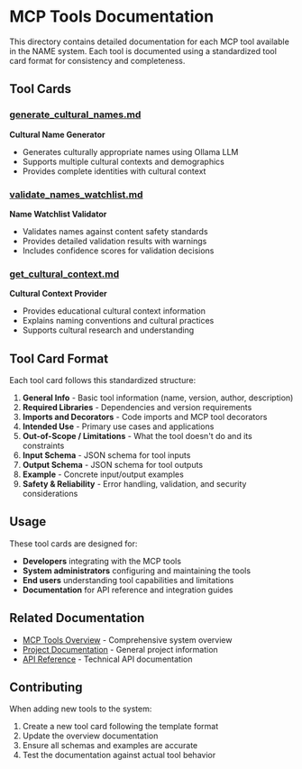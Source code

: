 # MCP Tools Documentation

This directory contains detailed documentation for each MCP tool available in the NAME system. Each tool is documented using a standardized tool card format for consistency and completeness.

## Tool Cards

### [generate_cultural_names.md](./generate_cultural_names.md)
**Cultural Name Generator**
- Generates culturally appropriate names using Ollama LLM
- Supports multiple cultural contexts and demographics
- Provides complete identities with cultural context

### [validate_names_watchlist.md](./validate_names_watchlist.md)
**Name Watchlist Validator**
- Validates names against content safety standards
- Provides detailed validation results with warnings
- Includes confidence scores for validation decisions

### [get_cultural_context.md](./get_cultural_context.md)
**Cultural Context Provider**
- Provides educational cultural context information
- Explains naming conventions and cultural practices
- Supports cultural research and understanding

## Tool Card Format

Each tool card follows this standardized structure:

1. **General Info** - Basic tool information (name, version, author, description)
2. **Required Libraries** - Dependencies and version requirements
3. **Imports and Decorators** - Code imports and MCP tool decorators
4. **Intended Use** - Primary use cases and applications
5. **Out-of-Scope / Limitations** - What the tool doesn't do and its constraints
6. **Input Schema** - JSON schema for tool inputs
7. **Output Schema** - JSON schema for tool outputs
8. **Example** - Concrete input/output examples
9. **Safety & Reliability** - Error handling, validation, and security considerations

## Usage

These tool cards are designed for:
- **Developers** integrating with the MCP tools
- **System administrators** configuring and maintaining the tools
- **End users** understanding tool capabilities and limitations
- **Documentation** for API reference and integration guides

## Related Documentation

- [MCP Tools Overview](../mcp_tools_overview.md) - Comprehensive system overview
- [Project Documentation](../project.md) - General project information
- [API Reference](../api_reference.md) - Technical API documentation

## Contributing

When adding new tools to the system:
1. Create a new tool card following the template format
2. Update the overview documentation
3. Ensure all schemas and examples are accurate
4. Test the documentation against actual tool behavior
